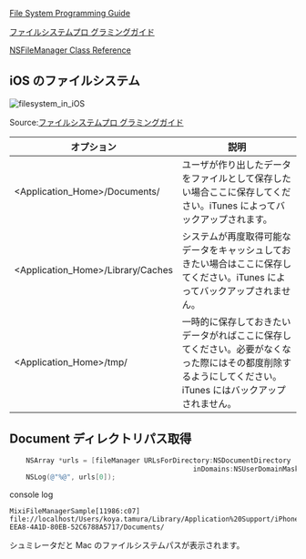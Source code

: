[File System Programming Guide](https://developer.apple.com/library/ios/#documentation/FileManagement/Conceptual/FileSystemProgrammingGUide/Introduction/Introduction.html#//apple_ref/doc/uid/TP40010672)

[ファイルシステムプロ グラミングガイド](https://developer.apple.com/jp/devcenter/ios/library/documentation/FileSystemProgrammingGuide.pdf)

[NSFileManager Class Reference](https://developer.apple.com/library/mac/#documentation/Cocoa/Reference/Foundation/Classes/NSFileManager_Class/Reference/Reference.html)

## iOS のファイルシステム

![filesystem_in_iOS](https://raw.github.com/mixi-inc/iOSTraining/master/Doc/Images/7.2/filesystem_in_iOS.png)

Source:[ファイルシステムプロ グラミングガイド](https://developer.apple.com/jp/devcenter/ios/library/documentation/FileSystemProgrammingGuide.pdf)

| オプション | 説明 |
|-----|----|
| <Application_Home>/Documents/ | ユーザが作り出したデータをファイルとして保存したい場合ここに保存してください。iTunes によってバックアップされます。 |
| <Application_Home>/Library/Caches| システムが再度取得可能なデータをキャッシュしておきたい場合はここに保存してください。iTunes によってバックアップされません。|
| <Application_Home>/tmp/ | 一時的に保存しておきたいデータがればここに保存してください。必要がなくなった際にはその都度削除するようにしてください。iTunes にはバックアップされません。|

## Document ディレクトリパス取得
```objective-c
    NSArray *urls = [fileManager URLsForDirectory:NSDocumentDirectory
                                             inDomains:NSUserDomainMask];
    NSLog(@"%@", urls[0]);
```

console log
```
MixiFileManagerSample[11986:c07] file://localhost/Users/koya.tamura/Library/Application%20Support/iPhone%20Simulator/6.1/Applications/1B450FEB-EEA8-4A1D-80EB-52C6788A5717/Documents/

```

シュミレータだと Mac のファイルシステムパスが表示されます。

